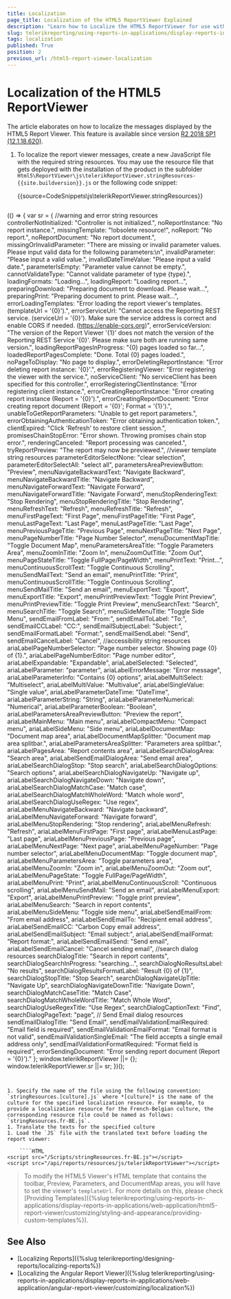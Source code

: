 ```yaml
---
title: Localization
page_title: Localization of the HTML5 ReportViewer Explained
description: "Learn how to Localize the HTML5 ReportViewer for use with multiple languages in Telerik Reporting."
slug: telerikreporting/using-reports-in-applications/display-reports-in-applications/web-application/html5-report-viewer/customizing/localization
tags: localization
published: True
position: 2
previous_url: /html5-report-viewer-localization
---
```


# Localization of the HTML5 ReportViewer

The article elaborates on how to localize the messages displayed by the HTML5 Report Viewer. This feature is available since version [R2 2018 SP1 (12.1.18.620)](https://www.telerik.com/support/whats-new/reporting/release-history/progress-telerik-reporting-r2-2018-sp1-12-1-18-620).

1. To localize the report viewer messages, create a new JavaScript file with the required string resources. You may use the resource file that gets deployed with the installation of the product in the subfolder `Html5\ReportViewer\js\telerikReportViewer.stringResources-{{site.buildversion}}.js` or the following code snippet:

	{{source=CodeSnippets\js\telerikReportViewer.stringResources}}

	````JavaScript
(() => {
  var sr = {
    //warning and error string resources
    controllerNotInitialized: "Controller is not initialized.",
    noReportInstance: "No report instance.",
    missingTemplate: "!obsolete resource!",
    noReport: "No report.",
    noReportDocument: "No report document.",
    missingOrInvalidParameter: "There are missing or invalid parameter values. Please input valid data for the following parameters:\n",
    invalidParameter: "Please input a valid value.",
    invalidDateTimeValue: "Please input a valid date.",
    parameterIsEmpty: "Parameter value cannot be empty.",
    cannotValidateType: "Cannot validate parameter of type {type}.",
    loadingFormats: "Loading...",
    loadingReport: "Loading report...",
    preparingDownload: "Preparing document to download. Please wait...",
    preparingPrint: "Preparing document to print. Please wait...",
    errorLoadingTemplates: "Error loading the report viewer's templates. (templateUrl = '{0}').",
    errorServiceUrl: "Cannot access the Reporting REST service. (serviceUrl = '{0}'). Make sure the service address is correct and enable CORS if needed. (https://enable-cors.org)",
    errorServiceVersion: "The version of the Report Viewer '{1}' does not match the version of the Reporting REST Service '{0}'. Please make sure both are running same version.",
    loadingReportPagesInProgress: "{0} pages loaded so far...",
    loadedReportPagesComplete: "Done. Total {0} pages loaded.",
    noPageToDisplay: "No page to display.",
    errorDeletingReportInstance: "Error deleting report instance: '{0}'.",
    errorRegisteringViewer: "Error registering the viewer with the service.",
    noServiceClient: "No serviceClient has been specified for this controller.",
    errorRegisteringClientInstance: "Error registering client instance.",
    errorCreatingReportInstance: "Error creating report instance (Report = '{0}').",
    errorCreatingReportDocument: "Error creating report document (Report = '{0}'; Format = '{1}').",
    unableToGetReportParameters: "Unable to get report parameters.",
    errorObtainingAuthenticationToken: "Error obtaining authentication token.",
    clientExpired: "Click 'Refresh' to restore client session.",
    promisesChainStopError: "Error shown. Throwing promises chain stop error.",
    renderingCanceled: "Report processing was canceled.",
    tryReportPreview: "The report may now be previewed.",
    //viewer template string resources
    parameterEditorSelectNone: "clear selection",
    parameterEditorSelectAll: "select all",
    parametersAreaPreviewButton: "Preview",
    menuNavigateBackwardText: "Navigate Backward",
    menuNavigateBackwardTitle: "Navigate Backward",
    menuNavigateForwardText: "Navigate Forward",
    menuNavigateForwardTitle: "Navigate Forward",
    menuStopRenderingText: "Stop Rendering",
    menuStopRenderingTitle: "Stop Rendering",
    menuRefreshText: "Refresh",
    menuRefreshTitle: "Refresh",
    menuFirstPageText: "First Page",
    menuFirstPageTitle: "First Page",
    menuLastPageText: "Last Page",
    menuLastPageTitle: "Last Page",
    menuPreviousPageTitle: "Previous Page",
    menuNextPageTitle: "Next Page",
    menuPageNumberTitle: "Page Number Selector",
    menuDocumentMapTitle: "Toggle Document Map",
    menuParametersAreaTitle: "Toggle Parameters Area",
    menuZoomInTitle: "Zoom In",
    menuZoomOutTitle: "Zoom Out",
    menuPageStateTitle: "Toggle FullPage/PageWidth",
    menuPrintText: "Print...",
    menuContinuousScrollText: "Toggle Continuous Scrolling",
    menuSendMailText: "Send an email",
    menuPrintTitle: "Print",
    menuContinuousScrollTitle: "Toggle Continuous Scrolling",
    menuSendMailTitle: "Send an email",
    menuExportText: "Export",
    menuExportTitle: "Export",
    menuPrintPreviewText: "Toggle Print Preview",
    menuPrintPreviewTitle: "Toggle Print Preview",
    menuSearchText: "Search",
    menuSearchTitle: "Toggle Search",
    menuSideMenuTitle: "Toggle Side Menu",
    sendEmailFromLabel: "From:",
    sendEmailToLabel: "To:",
    sendEmailCCLabel: "CC:",
    sendEmailSubjectLabel: "Subject:",
    sendEmailFormatLabel: "Format:",
    sendEmailSendLabel: "Send",
    sendEmailCancelLabel: "Cancel",
    //accessibility string resources
    ariaLabelPageNumberSelector: "Page number selector. Showing page {0} of {1}.",
    ariaLabelPageNumberEditor: "Page number editor",
    ariaLabelExpandable: "Expandable",
    ariaLabelSelected: "Selected",
    ariaLabelParameter: "parameter",
    ariaLabelErrorMessage: "Error message",
    ariaLabelParameterInfo: "Contains {0} options",
    ariaLabelMultiSelect: "Multiselect",
    ariaLabelMultiValue: "Multivalue",
    ariaLabelSingleValue: "Single value",
    ariaLabelParameterDateTime: "DateTime",
    ariaLabelParameterString: "String",
    ariaLabelParameterNumerical: "Numerical",
    ariaLabelParameterBoolean: "Boolean",
    ariaLabelParametersAreaPreviewButton: "Preview the report",
    ariaLabelMainMenu: "Main menu",
    ariaLabelCompactMenu: "Compact menu",
    ariaLabelSideMenu: "Side menu",
    ariaLabelDocumentMap: "Document map area",
    ariaLabelDocumentMapSplitter: "Document map area splitbar.",
    ariaLabelParametersAreaSplitter: "Parameters area splitbar.",
    ariaLabelPagesArea: "Report contents area",
    ariaLabelSearchDialogArea: "Search area",
    ariaLabelSendEmailDialogArea: "Send email area",
    ariaLabelSearchDialogStop: "Stop search",
    ariaLabelSearchDialogOptions: "Search options",
    ariaLabelSearchDialogNavigateUp: "Navigate up",
    ariaLabelSearchDialogNavigateDown: "Navigate down",
    ariaLabelSearchDialogMatchCase: "Match case",
    ariaLabelSearchDialogMatchWholeWord: "Match whole word",
    ariaLabelSearchDialogUseRegex: "Use regex",
    ariaLabelMenuNavigateBackward: "Navigate backward",
    ariaLabelMenuNavigateForward: "Navigate forward",
    ariaLabelMenuStopRendering: "Stop rendering",
    ariaLabelMenuRefresh: "Refresh",
    ariaLabelMenuFirstPage: "First page",
    ariaLabelMenuLastPage: "Last page",
    ariaLabelMenuPreviousPage: "Previous page",
    ariaLabelMenuNextPage: "Next page",
    ariaLabelMenuPageNumber: "Page number selector",
    ariaLabelMenuDocumentMap: "Toggle document map",
    ariaLabelMenuParametersArea: "Toggle parameters area",
    ariaLabelMenuZoomIn: "Zoom in",
    ariaLabelMenuZoomOut: "Zoom out",
    ariaLabelMenuPageState: "Toggle FullPage/PageWidth",
    ariaLabelMenuPrint: "Print",
    ariaLabelMenuContinuousScroll: "Continuous scrolling",
    ariaLabelMenuSendMail: "Send an email",
    ariaLabelMenuExport: "Export",
    ariaLabelMenuPrintPreview: "Toggle print preview",
    ariaLabelMenuSearch: "Search in report contents",
    ariaLabelMenuSideMenu: "Toggle side menu",
    ariaLabelSendEmailFrom: "From email address",
    ariaLabelSendEmailTo: "Recipient email address",
    ariaLabelSendEmailCC: "Carbon Copy email address",
    ariaLabelSendEmailSubject: "Email subject:",
    ariaLabelSendEmailFormat: "Report format:",
    ariaLabelSendEmailSend: "Send email",
    ariaLabelSendEmailCancel: "Cancel sending email",
    //search dialog resources
    searchDialogTitle: "Search in report contents",
    searchDialogSearchInProgress: "searching...",
    searchDialogNoResultsLabel: "No results",
    searchDialogResultsFormatLabel: "Result {0} of {1}",
    searchDialogStopTitle: "Stop Search",
    searchDialogNavigateUpTitle: "Navigate Up",
    searchDialogNavigateDownTitle: "Navigate Down",
    searchDialogMatchCaseTitle: "Match Case",
    searchDialogMatchWholeWordTitle: "Match Whole Word",
    searchDialogUseRegexTitle: "Use Regex",
    searchDialogCaptionText: "Find",
    searchDialogPageText: "page",
    // Send Email dialog resources
    sendEmailDialogTitle: "Send Email",
    sendEmailValidationEmailRequired: "Email field is required",
    sendEmailValidationEmailFormat: "Email format is not valid",
    sendEmailValidationSingleEmail: "The field accepts a single email address only",
    sendEmailValidationFormatRequired: "Format field is required",
    errorSendingDocument: "Error sending report document (Report = '{0}')."
  };
  window.telerikReportViewer ||= {};
  window.telerikReportViewer.sr ||= sr;
})();
````


1. Specify the name of the file using the following convention: `stringResources.[culture].js` where *[culture]* is the name of the culture for the specified localization resource. For example, to provide a localization resource for the French-Belgian culture, the corresponding resource file could be named as follows: `stringResources.fr-BE.js`.
1. Translate the texts for the specified culture
1. Load the `JS` file with the translated text before loading the report viewer:

	````HTML
<script src="/Scripts/stringResources.fr-BE.js"></script>
<script src="/api/reports/resources/js/telerikReportViewer"></script>
````


> To modify the HTML5 Viewer's HTML template that contains the toolbar, Preview, Parameters, and DocumentMap areas, you will have to set the viewer's `templateUrl`. For more details on this, please check [Providing Templates]({%slug telerikreporting/using-reports-in-applications/display-reports-in-applications/web-application/html5-report-viewer/customizing/styling-and-appearance/providing-custom-templates%}).

## See Also

* [Localizing Reports]({%slug telerikreporting/designing-reports/localizing-reports%})
* [Localizing the Angular Report Viewer]({%slug telerikreporting/using-reports-in-applications/display-reports-in-applications/web-application/angular-report-viewer/customizing/localization%})

